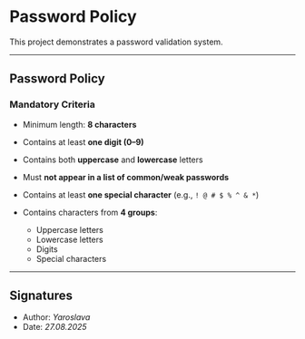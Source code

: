 # Password Policy

This project demonstrates a password validation system.

---

## Password Policy 

### Mandatory Criteria
- Minimum length: **8 characters**  
- Contains at least **one digit (0–9)**  
- Contains both **uppercase** and **lowercase** letters  
- Must **not appear in a list of common/weak passwords**  
- Contains at least **one special character** (e.g., `! @ # $ % ^ & *`)  

- Contains characters from **4 groups**:
  - Uppercase letters  
  - Lowercase letters  
  - Digits  
  - Special characters  

---

## Signatures
- Author: *Yaroslava*  
- Date: *27.08.2025*  
